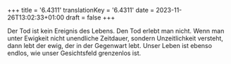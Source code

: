 +++
title = '6.4311'
translationKey = '6.4311'
date = 2023-11-26T13:02:33+01:00
draft = false
+++

Der Tod ist kein Ereignis des Lebens. Den Tod erlebt man nicht.
Wenn man unter Ewigkeit nicht unendliche Zeitdauer, sondern Unzeitlichkeit versteht, dann lebt der ewig, der in der Gegenwart lebt.
Unser Leben ist ebenso endlos, wie unser Gesichtsfeld grenzenlos ist.
